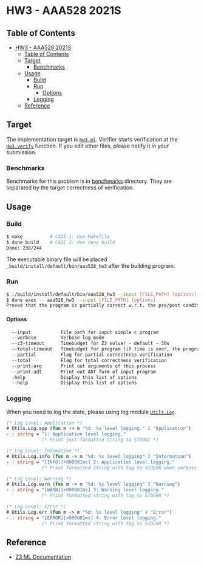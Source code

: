 # HW3 - AAA528 2021S

## Table of Contents

- [HW3 - AAA528 2021S](#hw3---aaa528-2021s)
  - [Table of Contents](#table-of-contents)
  - [Target](#target)
    - [Benchmarks](#benchmarks)
  - [Usage](#usage)
    - [Build](#build)
    - [Run](#run)
      - [Options](#options)
    - [Logging](#logging)
  - [Reference](#reference)

## Target

The implementation target is [`hw3.ml`](./src/hw3/hw3.ml).
Verifier starts verification at the [`Hw3.verify`](https://github.com/kupl/AAA528/blob/main/hw3/src/hw3/hw3.ml#L13) function.
If you edit other files, please notify it in your submission.

### Benchmarks

Benchmarks for this problem is in [benchmarks](./benchmarks) directory.
They are separated by the target correctness of verification.

## Usage

### Build

```bash
$ make          # CASE 1: Use Makefile
$ dune build    # CASE 2: Use dune build
Done: 238/244
```

The executable binary file will be placed `_build/install/default/bin/aaa528_hw3` after the building program.

### Run

```bash
$ ./build/install/default/bin/aaa528_hw3 --input [FILE_PATH] [options]  # CASE 1: Execute binary file
$ dune exec -- aaa528_hw3 --input [FILE_PATH] [options]                 # CASE 2: Use dune execution
Proved that the program is partially correct w.r.t. the pre/post conditions.
```

#### Options

```txt
  --input           File path for input simple c program
  --verbose         Verbose log mode
  --z3-timeout      Timebudget for Z3 solver - default - 30s
  --total-timeout   Timebudget for program (if time is over, the program will be halt) - default: 180s
  --partial         Flag for partial correctness verification
  --total           Flag for total correctness verification
  --print-arg       Print out arguments of this process
  --print-adt       Print out ADT form of input program
  -help             Display this list of options
  --help            Display this list of options
```

### Logging

When you need to log the state, please using log module [`Utils.Log`](./utils/log.ml).

``` ocaml
(* Log Level: Application *)
# Utils.Log.app (fun m -> m "%d: %s level logging." 1 "Application")
- : string = "1: Application level logging." 
             (* Print just formatted string to STDOUT *)

(* Log Level: Infomation *)
# Utils.Log.info (fun m -> m "%d: %s level logging" 2 "Information")
- : string = "[INFO][+000001ms] 2: Application level logging."
             (* Print formatted string with tag to STDERR when verbose module *)

(* Log Level: Warning *)
# Utils.Log.warn (fun m -> m "%d: %s level logging" 3 "Warning")
- : string = "[WARN][+000001ms] 3: Warning level logging."
             (* Print formatted string with tag to STDERR *)

(* Log Level: Error *)
# Utils.Log.err (fun m -> m "%d: %s level logging" 4 "Error")
- : string = "[ERROR][+000001ms] 4: Error level logging."
             (* Print formatted string with tag to STDERR *)
```

## Reference

- [Z3 ML Documentation](https://z3prover.github.io/api/html/ml/Z3.html)
